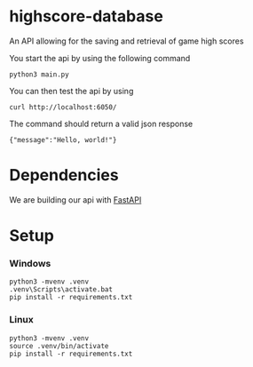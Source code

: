 # highscore-database
An API allowing for the saving and retrieval of game high scores

You start the api by using the following command
```
python3 main.py
```

You can then test the api by using
```
curl http://localhost:6050/
```

The command should return a valid json response
```
{"message":"Hello, world!"}
```


# Dependencies

We are building our api with [FastAPI](https://fastapi.tiangolo.com/)

# Setup


### Windows
```
python3 -mvenv .venv
.venv\Scripts\activate.bat
pip install -r requirements.txt
```

### Linux
```
python3 -mvenv .venv
source .venv/bin/activate
pip install -r requirements.txt
```
